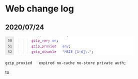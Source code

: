 # Web change log

## 2020/07/24

![Line 51](../.gitbook/assets/image%20%283%29.png)

```text
gzip_proxied   expired no-cache no-store private auth;
```

to

```text

```

